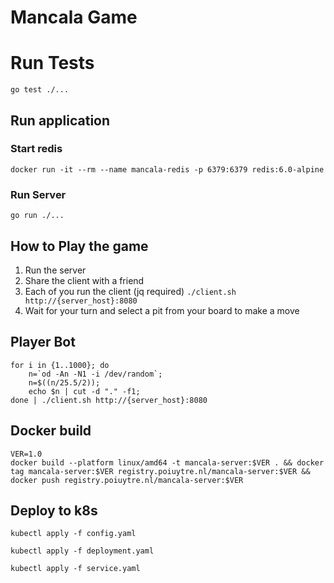 # Mancala Game

# Run Tests
```
go test ./...
```

## Run application
### Start redis
```
docker run -it --rm --name mancala-redis -p 6379:6379 redis:6.0-alpine
```

### Run Server
```
go run ./...
```

## How to Play the game

1) Run the server
2) Share the client with a friend
3) Each of you run the client (jq required)
    ```./client.sh http://{server_host}:8080```
4) Wait for your turn and select a pit from your board to make a move 

## Player Bot
```
for i in {1..1000}; do 
    n=`od -An -N1 -i /dev/random`; 
    n=$((n/25.5/2)); 
    echo $n | cut -d "." -f1; 
done | ./client.sh http://{server_host}:8080
```


## Docker build
```
VER=1.0
docker build --platform linux/amd64 -t mancala-server:$VER . && docker tag mancala-server:$VER registry.poiuytre.nl/mancala-server:$VER && docker push registry.poiuytre.nl/mancala-server:$VER
```

## Deploy to k8s
```
kubectl apply -f config.yaml
```
```
kubectl apply -f deployment.yaml
```
```
kubectl apply -f service.yaml
```  
